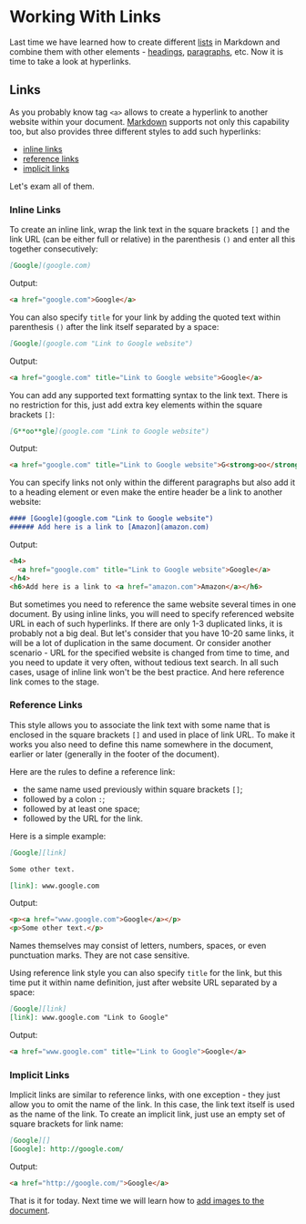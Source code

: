 # Working With Links
Last time we have learned how to create different [lists][previous] in Markdown and combine them with other elements - [headings][], [paragraphs][], etc. Now it is time to take a look at hyperlinks.

## Links
As you probably know tag `<a>` allows to create a hyperlink to another website within your document. [Markdown][] supports not only this capability too, but also provides three different styles to add such hyperlinks:

* [inline links](#inline-links)
* [reference links](#reference-links)
* [implicit links](#implicit-links)

Let's exam all of them.

### Inline Links
To create an inline link, wrap the link text in the square brackets `[]` and the link URL (can be either full or relative) in the parenthesis `()` and enter all this together consecutively:
```markdown
[Google](google.com)
```
Output:
```html
<a href="google.com">Google</a>
```

You can also specify `title` for your link by adding the quoted text within parenthesis `()` after the link itself separated by a space:
```markdown
[Google](google.com "Link to Google website")
```
Output:
```html
<a href="google.com" title="Link to Google website">Google</a>
```

You can add any supported text formatting syntax to the link text. There is no restriction for this, just add extra key elements within the square brackets `[]`:
```markdown
[G**oo**gle](google.com "Link to Google website")
```
Output:
```html
<a href="google.com" title="Link to Google website">G<strong>oo</strong>gle</a>
```

You can specify links not only within the different paragraphs but also add it to a heading element or even make the entire header be a link to another website:
```markdown
#### [Google](google.com "Link to Google website")
###### Add here is a link to [Amazon](amazon.com)
```
Output:
```html
<h4>
  <a href="google.com" title="Link to Google website">Google</a>
</h4>
<h6>Add here is a link to <a href="amazon.com">Amazon</a></h6>
```

But sometimes you need to reference the same website several times in one document. By using inline links, you will need to specify referenced website URL in each of such hyperlinks. If there are only 1-3 duplicated links, it is probably not a big deal. But let's consider that you have 10-20 same links, it will be a lot of duplication in the same document. Or consider another scenario - URL for the specified website is changed from time to time, and you need to update it very often, without tedious text search. In all such cases, usage of inline link won't be the best practice. And here reference link comes to the stage.

### Reference Links
This style allows you to associate the link text with some name that is enclosed in the square brackets `[]` and used in place of link URL. To make it works you also need to define this name somewhere in the document, earlier or later (generally in the footer of the document). 

Here are the rules to define a reference link:

- the same name used previously within square brackets `[]`;
- followed by a colon `:`;
- followed by at least one space;
- followed by the URL for the link.

Here is a simple example:
```markdown
[Google][link]

Some other text.

[link]: www.google.com
```
Output:
```html
<p><a href="www.google.com">Google</a></p>
<p>Some other text.</p>
```

Names themselves may consist of letters, numbers, spaces, or even punctuation marks. They are not case sensitive.

Using reference link style you can also specify `title` for the link, but this time put it within name definition, just after website URL separated by a space:
```markdown
[Google][link]
[link]: www.google.com "Link to Google"
```
Output:
```html
<a href="www.google.com" title="Link to Google">Google</a>
```

### Implicit Links
Implicit links are similar to reference links, with one exception - they just allow you to omit the name of the link. In this case, the link text itself is used as the name of the link. To create an implicit link, just use an empty set of square brackets for link name:
```markdown
[Google][]
[Google]: http://google.com/
```
Output:
```html
<a href="http://google.com/">Google</a>
```

That is it for today. Next time we will learn how to [add images to the document][next].

[Markdown]: https://en.wikipedia.org/wiki/Markdown "Markdown - Wikipedia"
[previous]: 02-Adding-Lists.md "Adding Lists"
[next]: 04-Adding-Images.md "Adding Images"
[headings]: 01-Styling-Text.md#headings "Adding Headings"
[paragraphs]: 01-Styling-Text.md#paragraphs "Adding Paragraphs"

